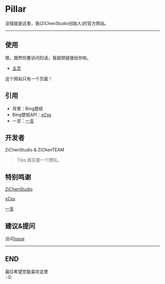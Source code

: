 # Pillar
没错就是这里，我(ZiChenStudio创始人)的官方网站。

--------------------

## 使用
嗯，既然你要访问的话，我就把链接给你啦。

 - [主页](https://pillarzcs.netlify.app/)

这个网站只有一个页面！
## 引用
 - 背景：Bing壁纸
 - Bing壁纸API：[xCss](https://github.com/xCss/bing "Github")
 - 一言：[一言](https://hitokoto.cn/ "一言")

## 开发者
ZiChenStudio & ZiChenTEAM

> Tips:其实是一个团队。
## 特别鸣谢
[ZiChenStudio](https://github.com/ZiChenStudio "ZiChenStudio")

[xCss](https://github.com/xCss/bing "Github")

[一言](https://hitokoto.cn/ "一言")

## 建议&提问
访问[Issue](https://github.com/ZiChenStudio/pillar/issues/ "Github Issues")

---------

## END
最后希望您能喜欢这里<br>
:-D
